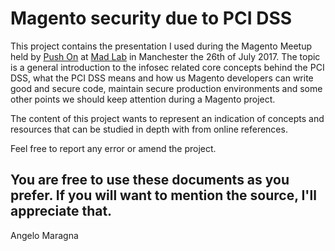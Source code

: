 # Magento security due to PCI DSS

This project contains the presentation I used during the Magento Meetup held by [Push On](http://www.pushon.co.uk/) at [Mad Lab](https://madlab.org.uk) in Manchester the 26th of July 2017. The topic is a general introduction to the infosec related core concepts behind the PCI DSS, what the PCI DSS means and how us Magento developers can write good and secure code, maintain secure production environments and some other points we should keep attention during a Magento project.

The content of this project wants to represent an indication of concepts and resources that can be studied in depth with from online references.

Feel free to report any error or amend the project.

## You are free to use these documents as you prefer. If you will want to mention the source, I'll appreciate that.

Angelo Maragna

